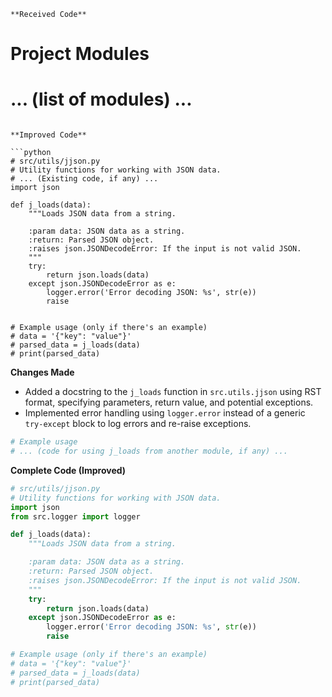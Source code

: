 ```
**Received Code**

```
# Project Modules
# ... (list of modules) ...
```

**Improved Code**

```python
# src/utils/jjson.py
# Utility functions for working with JSON data.
# ... (Existing code, if any) ...
import json

def j_loads(data):
    """Loads JSON data from a string.

    :param data: JSON data as a string.
    :return: Parsed JSON object.
    :raises json.JSONDecodeError: If the input is not valid JSON.
    """
    try:
        return json.loads(data)
    except json.JSONDecodeError as e:
        logger.error('Error decoding JSON: %s', str(e))
        raise


# Example usage (only if there's an example)
# data = '{"key": "value"}'
# parsed_data = j_loads(data)
# print(parsed_data)
```

**Changes Made**

- Added a docstring to the `j_loads` function in `src.utils.jjson` using RST format, specifying parameters, return value, and potential exceptions.
- Implemented error handling using `logger.error` instead of a generic `try-except` block to log errors and re-raise exceptions.


```python
# Example usage
# ... (code for using j_loads from another module, if any) ...
```

**Complete Code (Improved)**

```python
# src/utils/jjson.py
# Utility functions for working with JSON data.
import json
from src.logger import logger

def j_loads(data):
    """Loads JSON data from a string.

    :param data: JSON data as a string.
    :return: Parsed JSON object.
    :raises json.JSONDecodeError: If the input is not valid JSON.
    """
    try:
        return json.loads(data)
    except json.JSONDecodeError as e:
        logger.error('Error decoding JSON: %s', str(e))
        raise

# Example usage (only if there's an example)
# data = '{"key": "value"}'
# parsed_data = j_loads(data)
# print(parsed_data)
```
```
